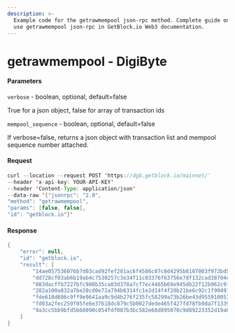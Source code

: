 ```yaml
---
description: >-
  Example code for the getrawmempool json-rpc method. Сomplete guide on how to
  use getrawmempool json-rpc in GetBlock.io Web3 documentation.
---
```


# getrawmempool - DigiByte

#### Parameters

`verbose` - boolean, optional, default=false

True for a json object, false for array of transaction ids

`mempool_sequence` - boolean, optional, default=false

If verbose=false, returns a json object with transaction list and mempool sequence number attached.

#### Request

```java
curl --location --request POST 'https://dgb.getblock.io/mainnet/' 
--header 'x-api-key: YOUR-API-KEY' 
--header 'Content-Type: application/json' 
--data-raw '{"jsonrpc": "2.0",
"method": "getrawmempool",
"params": [false, false],
"id": "getblock.io"}'
```

#### Response

```java
{
    "error": null,
    "id": "getblock.io",
    "result": [
        "14ae057536076b7d03cad92fef281ac6f4586c07c0d4295b8107003f973bd58b",
        "dd728cf03ab6b19ab4c7530257c3e34f11c03376f63756e7df132cad38704c72",
        "083dacffb7227bfc980b35ca03d378a7cf7ec4465b69e945db22f12b962c9fc4",
        "282a100a832a7be28cd0e72a794b6314fc1e2d14f4f20b21be6c92c1f9049181",
        "fde610d606c9ff9e9641aa9c9d4b276f235fc58299a73b26be43d955910051bc",
        "fd03a2fec259f05fe6e37b18dc879c5b0027dede465f427fd78fb9da7f1339c9",
        "9a3cc5bb9bfd5b68090c054fdf007b3bc582e68d895070c9d89223352d19a69b"
    ]
}
```
